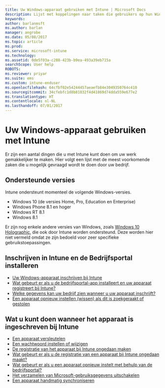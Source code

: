 ```yaml
---
title: Uw Windows-apparaat gebruiken met Intune | Microsoft Docs
description: Lijst met koppelingen naar taken die gebruikers op hun Windows-apparaat kunnen uitvoeren wanneer het apparaat bij Intune is ingeschreven
keywords: 
author: barlanmsft
ms.author: barlan
manager: angrobe
ms.date: 05/08/2017
ms.topic: article
ms.prod: 
ms.service: microsoft-intune
ms.technology: 
ms.assetid: 0de5f03a-c288-423b-b9ea-493a39eb715a
searchScope: User help
ROBOTS: 
ms.reviewer: priyar
ms.suite: ems
ms.custom: intune-enduser
ms.openlocfilehash: 64cfbf02e54244457aeaefb84e3049350764c410
ms.sourcegitcommit: 34cfebfc1d8b81032f4d41869d74dda559e677e2
ms.translationtype: HT
ms.contentlocale: nl-NL
ms.lasthandoff: 07/01/2017
---
```

# <a name="using-your-windows-device-with-intune"></a>Uw Windows-apparaat gebruiken met Intune

Er zijn een aantal dingen die u met Intune kunt doen om uw werk gemakkelijker te maken. Hier volgt een lijst met de meest voorkomende zaken die u mogelijk gevraagd wordt te doen door uw bedrijf.

## <a name="supported-versions"></a>Ondersteunde versies

Intune ondersteunt momenteel de volgende Windows-versies.

* Windows 10 (de versies Home, Pro, Education en Enterprise)
* Windows Phone 8.1 en hoger
* Windows RT 8.1
* Windows 8.1

Er zijn nog enkele andere versies van Windows, zoals [Windows 10 Holographic](https://www.microsoft.com/hololens), die ook door Intune worden ondersteund. Deze worden hier niet vermeld omdat ze zijn bedoeld voor zeer specifieke gebruikstoepassingen.

## <a name="enrolling-into-intune-and-installing-the-company-portal"></a>Inschrijven in Intune en de Bedrijfsportal installeren

- [Uw Windows-apparaat inschrijven bij Intune](enroll-your-device-in-intune-windows.md)
- [Wat gebeurt er als u de bedrijfsportal-app installeert en uw apparaat registreert bij Intune?](what-happens-if-you-install-the-company-portal-app-and-enroll-your-device-in-intune-windows.md)
- [Welke gegevens kan uw bedrijf zien wanneer u uw apparaat inschrijft?](what-info-can-your-company-see-when-you-enroll-your-device-in-intune.md)
- [Een apparaat opnieuw instellen (wissen) als dit is zoekgeraakt of gestolen](reset-erase-your-device-cpwebsite.md)

## <a name="things-you-can-do-when-your-device-is-enrolled-in-intune"></a>Wat u kunt doen wanneer het apparaat is ingeschreven bij Intune

- [Een apparaat versleutelen](encrypt-your-device-windows.md)
- [Een wachtwoord instellen of wijzigen](set-or-change-your-password-windows.md)
- [De registratie van het apparaat bij Intune ongedaan maken](unenroll-your-device-from-intune-windows.md)
- [Wat gebeurt er als u de registratie van een apparaat bij Intune ongedaan maakt?](what-happens-if-you-unenroll-your-device-from-intune-windows.md)
- [Wat gebeurt er als u een apparaat opnieuw instelt met behulp van de bedrijfsportal?](what-happens-if-you-reset-your-device-using-the-company-portal-windows.md)
- [Het verzamelen van Microsoft-gebruiksgegevens uitschakelen](turn-off-microsoft-usage-data-collection-windows.md)
- [Een apparaat handmatig synchroniseren](sync-your-device-manually-windows.md)
